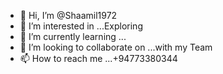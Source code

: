 - 👋 Hi, I’m @Shaamil1972
- 👀 I’m interested in ...Exploring
- 🌱 I’m currently learning ...
- 💞️ I’m looking to collaborate on ...with my Team
- 📫 How to reach me ...+94773380344

<!---
Shaamil1972/Shaamil1972 is a ✨ special ✨ repository because its `README.md` (this file) appears on your GitHub profile.
You can click the Preview link to take a look at your changes.
--->
